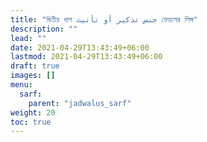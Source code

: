 ```yaml
---
title: "দ্বিতীয় ধাপ جنس تذكير أو تأنيث ফেয়লের লিঙ্গ"
description: ""
lead: ""
date: 2021-04-29T13:43:49+06:00
lastmod: 2021-04-29T13:43:49+06:00
draft: true
images: []
menu: 
  sarf:
    parent: "jadwalus_sarf"
weight: 20
toc: true
---
```



